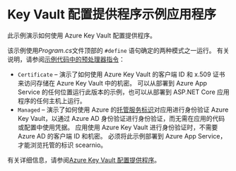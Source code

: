# <a name="key-vault-configuration-provider-sample-app"></a>Key Vault 配置提供程序示例应用程序

此示例演示如何使用 Azure Key Vault 配置提供程序。

该示例使用*Program.cs*文件顶部的 `#define` 语句确定的两种模式之一运行。 有关说明，请参阅[示例代码中的预处理器指令](https://docs.microsoft.com/aspnet/core#preprocessor-directives-in-sample-code)：

* `Certificate` &ndash; 演示了如何使用 Azure Key Vault 的客户端 ID 和 x.509 证书来访问存储在 Azure Key Vault 中的机密。 可以从部署到 Azure App Service 的任何位置运行此版本的示例，也可以从部署到 ASP.NET Core 应用程序的任何主机上运行。
* `Managed` &ndash; 演示了如何使用 Azure 的[托管服务标识](https://docs.microsoft.com/azure/active-directory/managed-identities-azure-resources/overview)对应用进行身份验证 Azure Key Vault，以通过 Azure AD 身份验证进行身份验证，而无需在应用的代码或配置中使用凭据。 应用使用 Azure Key Vault 进行身份验证时，不需要 Azure AD 的客户端 ID 和机密。 必须将此示例部署到 Azure App Service，才能浏览托管的标识 scearnio。

有关详细信息，请参阅[Azure Key Vault 配置提供程序](https://docs.microsoft.com/aspnet/core/security/key-vault-configuration)。
